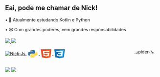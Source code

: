 ## Eai, pode me chamar de Nick!


• 🌱 Atualmente estudando Kotlin e Python

• 🕸  Com grandes poderes, vem grandes responsabilidades


<div align="start">
  <a href="https://github.com/nicholasmm">
  <img height="180em" src="https://github-readme-stats.vercel.app/api?username=nicholasmm&show_icons=true&theme=dark&include_all_commits=true&count_private=true"/>
  <img height="180em" src="https://github-readme-stats.vercel.app/api/top-langs/?username=nicholasmm&layout=compact&langs_count=7&theme=dark"/>
</div>
  
  </div>
<div style="display: inline_block"><br>
  <img align="center" alt="Nick-Js" height="30" width="40" src="https://cdn.jsdelivr.net/gh/devicons/devicon/icons/kotlin/kotlin-original.svg"></i>
  
  <img align="center" alt="Nick-Python" height="30" width="40" src="https://raw.githubusercontent.com/devicons/devicon/master/icons/python/python-original.svg">

  <img align="center" alt="Nick-HTML" height="30" width="40" src="https://raw.githubusercontent.com/devicons/devicon/master/icons/html5/html5-original.svg">
  <img align="center" alt="Nick-CSS" height="30" width="40" src="https://raw.githubusercontent.com/devicons/devicon/master/icons/css3/css3-original.svg">
 
  <img align="right" alt="Spider-Man" height="200" style="border-radius:50px;" src="https://cdn.discordapp.com/attachments/758160733523148831/1056413966525542491/Homem_Aranha_Vs_Homem_Formiga.gif">
</div>

##

<div>
  <a href ="mailto:nicholasmartinsmonteiro7@gmail.com"><img src="https://img.shields.io/badge/-Gmail-%23333?style=for-the-badge&logo=gmail&logoColor=white" target="_blank"/></a>
  <a href="https://www.linkedin.com/in/nicholas-monteiro-a6ab36219/" target="_blank"><img src="https://img.shields.io/badge/-LinkedIn-%230077B5?style=for-the-badge&logo=linkedin&logoColor=black" target="_blank"/></a> 
</div>
